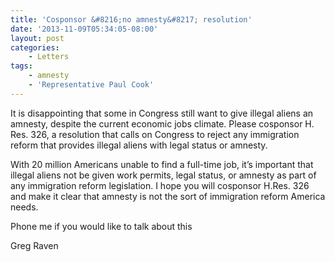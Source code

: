 ```yaml
---
title: 'Cosponsor &#8216;no amnesty&#8217; resolution'
date: '2013-11-09T05:34:05-08:00'
layout: post
categories:
    - Letters
tags:
    - amnesty
    - 'Representative Paul Cook'
---
```


It is disappointing that some in Congress still want to give illegal aliens an amnesty, despite the current economic jobs climate. Please cosponsor H. Res. 326, a resolution that calls on Congress to reject any immigration reform that provides illegal aliens with legal status or amnesty.  
  
With 20 million Americans unable to find a full-time job, it’s important that illegal aliens not be given work permits, legal status, or amnesty as part of any immigration reform legislation. I hope you will cosponsor H.Res. 326 and make it clear that amnesty is not the sort of immigration reform America needs.

Phone me if you would like to talk about this

Greg Raven